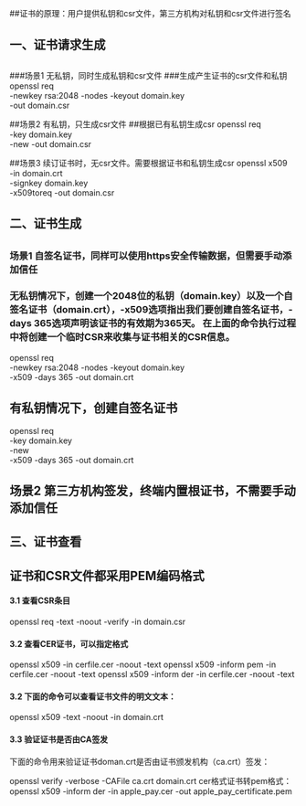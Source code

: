 ##证书的原理：用户提供私钥和csr文件，第三方机构对私钥和csr文件进行签名

##
## 一、证书请求生成
##
###场景1 无私钥，同时生成私钥和csr文件
###生成产生证书的csr文件和私钥
openssl req \
       -newkey rsa:2048 -nodes -keyout domain.key \
       -out domain.csr

##场景2 有私钥，只生成csr文件
##根据已有私钥生成csr
openssl req \
        -key domain.key \
        -new -out domain.csr

##场景3 续订证书时，无csr文件。需要根据证书和私钥生成csr
openssl x509 \
       -in domain.crt \
       -signkey domain.key \
       -x509toreq -out domain.csr


##
## 二、证书生成
##

### 场景1 自签名证书，同样可以使用https安全传输数据，但需要手动添加信任
### 无私钥情况下，创建一个2048位的私钥（domain.key）以及一个自签名证书（domain.crt），-x509选项指出我们要创建自签名证书，-days 365选项声明该证书的有效期为365天。 在上面的命令执行过程中将创建一个临时CSR来收集与证书相关的CSR信息。
openssl req \
       -newkey rsa:2048 -nodes -keyout domain.key \
       -x509 -days 365 -out domain.crt

## 有私钥情况下，创建自签名证书
openssl req \
       -key domain.key \
       -new \
       -x509 -days 365 -out domain.crt

## 场景2 第三方机构签发，终端内置根证书，不需要手动添加信任


##
## 三、证书查看 
## 证书和CSR文件都采用PEM编码格式
#### 3.1 查看CSR条目
openssl req -text -noout -verify -in domain.csr

#### 3.2 查看CER证书，可以指定格式
openssl x509 -in cerfile.cer -noout -text
openssl x509 -inform pem -in cerfile.cer -noout -text
openssl x509 -inform der -in cerfile.cer -noout -text
#### 3.2 下面的命令可以查看证书文件的明文文本：
openssl x509 -text -noout -in domain.crt
#### 3.3 验证证书是否由CA签发
下面的命令用来验证证书doman.crt是否由证书颁发机构（ca.crt）签发：

openssl verify -verbose -CAFile ca.crt domain.crt
cer格式证书转pem格式：
openssl x509 -inform der -in apple_pay.cer -out apple_pay_certificate.pem





